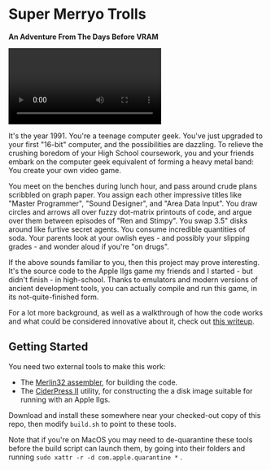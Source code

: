 # Super Merryo Trolls # 

**An Adventure From The Days Before VRAM**

![Super Merryo Trolls Reference Gameplay Video](reference_gameplay_video.mp4)

It's the year 1991. You're a teenage computer geek. You've just upgraded to your first "16-bit" computer, and the possibilities are dazzling. To relieve the crushing boredom of your High School coursework, you and your friends embark on the computer geek equivalent of forming a heavy metal band: You create your own video game.

You meet on the benches during lunch hour, and pass around crude plans scribbled on graph paper. You assign each other impressive titles like "Master Programmer", "Sound Designer", and "Area Data Input". You draw circles and arrows all over fuzzy dot-matrix printouts of code, and argue over them between episodes of "Ren and Stimpy". You swap 3.5" disks around like furtive secret agents. You consume incredible quantities of soda. Your parents look at your owlish eyes - and possibly your slipping grades - and wonder aloud if you're "on drugs".

If the above sounds familiar to you, then this project may prove interesting.  It's the source code to the Apple IIgs game my friends and I started - but didn't finish - in high-school.  Thanks to emulators and modern versions of ancient development tools, you can actually compile and run this game, in its not-quite-finished form.

For a lot more background, as well as a walkthrough of how the code works and what could be considered innovative about it, check out [this writeup](http://garote.bdmonkeys.net/merryo_trolls/index.html).

## Getting Started ##

You need two external tools to make this work:

* The [Merlin32 assembler](https://brutaldeluxe.fr/products/crossdevtools/merlin/index.html), for building the code.
* The [CiderPress II](https://ciderpress2.com) utility, for constructing the a disk image suitable for running with an Apple IIgs.

Download and install these somewhere near your checked-out copy of this repo, then modify `build.sh` to point to these tools.

Note that if you're on MacOS you may need to de-quarantine these tools before the build script can launch them, by going into their folders and running `sudo xattr -r -d com.apple.quarantine *` .


